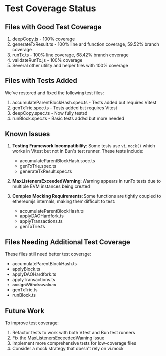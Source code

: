 # Test Coverage Status

## Files with Good Test Coverage

1. deepCopy.js - 100% coverage
2. generateTxResult.ts - 100% line and function coverage, 59.52% branch coverage
3. runTx.ts - 100% line coverage, 68.42% branch coverage
4. validateRunTx.js - 100% coverage
5. Several other utility and helper files with 100% coverage

## Files with Tests Added

We've restored and fixed the following test files:

1. accumulateParentBlockHash.spec.ts - Tests added but requires Vitest
2. genTxTrie.spec.ts - Tests added but requires Vitest
3. deepCopy.spec.ts - Now fully tested
4. runBlock.spec.ts - Basic tests added but more needed

## Known Issues

1. **Testing Framework Incompatibility**: Some tests use `vi.mock()` which works in Vitest but not in Bun's test runner. These tests include:
   - accumulateParentBlockHash.spec.ts
   - genTxTrie.spec.ts
   - generateTxResult.spec.ts

2. **MaxListenersExceededWarning**: Warning appears in runTx tests due to multiple EVM instances being created

3. **Complex Mocking Requirements**: Some functions are tightly coupled to ethereumjs internals, making them difficult to test:
   - accumulateParentBlockHash.ts
   - applyDAOHardfork.ts
   - applyTransactions.ts 
   - genTxTrie.ts

## Files Needing Additional Test Coverage

These files still need better test coverage:
- accumulateParentBlockHash.ts
- applyBlock.ts
- applyDAOHardfork.ts
- applyTransactions.ts
- assignWithdrawals.ts 
- genTxTrie.ts
- runBlock.ts

## Future Work

To improve test coverage:
1. Refactor tests to work with both Vitest and Bun test runners
2. Fix the MaxListenersExceededWarning issue
3. Implement more comprehensive tests for low-coverage files
4. Consider a mock strategy that doesn't rely on vi.mock

